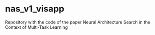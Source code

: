 # nas_v1_visapp
Repository with the code of the paper Neural Architecture Search in the Context of Multi-Task Learning
